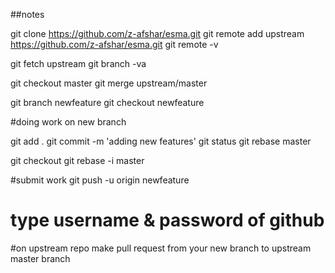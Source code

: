 ##notes

git clone https://github.com/z-afshar/esma.git
git remote add upstream https://github.com/z-afshar/esma.git
git remote -v

git fetch upstream
git branch -va

git checkout master
git merge upstream/master

git branch newfeature
git checkout newfeature

#doing work on new branch

git add .
git commit -m 'adding new features'
git status
git rebase master

git checkout
git rebase -i master

#submit work
git push -u origin newfeature
# type username & password of github

#on upstream repo make pull request from your new branch to upstream master branch

